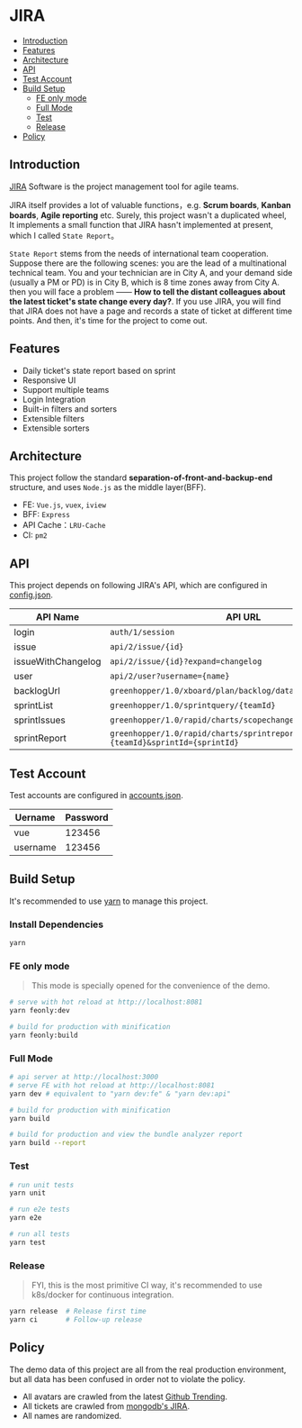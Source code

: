# JIRA

* [Introduction](#introduction)
* [Features](#features)
* [Architecture](#architecture)
* [API](#api)
* [Test Account](#test-account)
* [Build Setup](#build-setup)
  + [FE only mode](#fe-only-mode)
  + [Full Mode](#full-mode)
  + [Test](#test)
  + [Release](#release)
* [Policy](#policy)

## Introduction

[JIRA](https://www.atlassian.com/software/jira) Software is the project management tool for agile teams.

JIRA itself provides a lot of valuable functions，e.g. **Scrum boards**, **Kanban boards**, **Agile reporting** etc. Surely, this project wasn't a duplicated wheel, It implements a small function that JIRA hasn't implemented at present, which I called `State Report`。

`State Report` stems from the needs of international team cooperation. Suppose there are the following scenes: you are the lead of a multinational technical team. You and your technician are in City A, and your demand side (usually a PM or PD) is in City B, which is 8 time zones away from City A. then you will face a problem —— **How to tell the distant colleagues about the latest ticket's state change every day?**. If you use JIRA, you will find that JIRA does not have a page and records a state of ticket at different time points. And then, it's time for the project to come out.

## Features

- Daily ticket's state report based on sprint
- Responsive UI
- Support multiple teams
- Login Integration
- Built-in filters and sorters 
- Extensible filters
- Extensible sorters

## Architecture

This project follow the standard **separation-of-front-and-backup-end** structure, and uses `Node.js` as the middle layer(BFF).

- FE: `Vue.js`, `vuex`, `iview`
- BFF: `Express`
- API Cache：`LRU-Cache`
- CI: `pm2`

## API

This project depends on following JIRA's API, which are configured in [config.json](https://github.com/ulivz/jira/blob/master/api/config/config.json).

API Name | API URL
---|---
login | `auth/1/session`
issue | `api/2/issue/{id}`
issueWithChangelog | `api/2/issue/{id}?expand=changelog`
user | `api/2/user?username={name}`
backlogUrl | `greenhopper/1.0/xboard/plan/backlog/data.json`
sprintList | `greenhopper/1.0/sprintquery/{teamId}`
sprintIssues | `greenhopper/1.0/rapid/charts/scopechangeburndownchart.json`
sprintReport | `greenhopper/1.0/rapid/charts/sprintreport?rapidViewId={teamId}&sprintId={sprintId}`

## Test Account

Test accounts are configured in [accounts.json](https://github.com/ulivz/jira/blob/master/api/mock/accounts.json).

Uername | Password
---|---
vue | 123456
username | 123456

## Build Setup

It's recommended to use [yarn](https://github.com/yarnpkg/yarn) to manage this project.

### Install Dependencies

```bash
yarn
```

### FE only mode

> This mode is specially opened for the convenience of the demo.

```bash
# serve with hot reload at http://localhost:8081
yarn feonly:dev

# build for production with minification
yarn feonly:build
```

### Full Mode

```bash
# api server at http://localhost:3000
# serve FE with hot reload at http://localhost:8081
yarn dev # equivalent to "yarn dev:fe" & "yarn dev:api"

# build for production with minification
yarn build

# build for production and view the bundle analyzer report
yarn build --report
```

### Test

```bash
# run unit tests
yarn unit

# run e2e tests
yarn e2e

# run all tests
yarn test
```

### Release

> FYI, this is the most primitive CI way, it's recommended to use k8s/docker for continuous integration.

```bash
yarn release  # Release first time
yarn ci       # Follow-up release
```

## Policy

The demo data of this project are all from the real production environment, but all data has been confused in order not to violate the policy.

- All avatars are crawled from the latest [Github Trending](https://github.com/trending).
- All tickets are crawled from [mongodb's JIRA](https://jira.mongodb.org/secure/Dashboard.jspa).
- All names are randomized.

